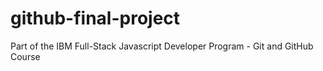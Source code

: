# github-final-project
Part of the IBM Full-Stack Javascript Developer Program - Git and GitHub Course
